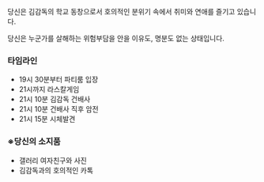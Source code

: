 당신은 김감독의 학교 동창으로서 호의적인 분위기 속에서 취미와 연애를 즐기고 있습니다.

당신은 누군가를 살해하는 위험부담을 안을 이유도, 명분도 없는 상태입니다.

### **타임라인**

- 19시 30분부터 파티룸 입장
- 21시까지 라스칼게임
- 21시 10분 김감독 건배사
- 21시 10분 건배사 직후 암전
- 21시 15분 시체발견

### **※당신의 소지품**

- 갤러리 여자친구와 사진
- 김감독과의 호의적인 카톡
